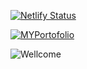 [![Netlify Status](https://api.netlify.com/api/v1/badges/fd3cd1d4-84cf-48ea-b3f8-96fcd5f43367/deploy-status)](https://app.netlify.com/sites/submision-aplikasi-satu-halaman-vuejs/deploys)

[![MYPortofolio](https://1.bp.blogspot.com/-cTWtRxIdVT4/XyYLjDL5wrI/AAAAAAAAAyI/YtwYxvsk7-EgqyCT5XZk0UfM1YfXyVF5gCLcBGAsYHQ/s0/ck.png)](https://rakhmadi.github.io/)

![Wellcome](https://1.bp.blogspot.com/-oVEZcUbkjC4/XyY4bPojgnI/AAAAAAAAAzo/qpijwE-QQKoDqmwYtyWXYpLw0vj3peKAgCLcBGAsYHQ/s640/dddv.png)